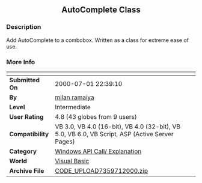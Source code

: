 ﻿<div align="center">

## AutoComplete Class


</div>

### Description

Add AutoComplete to a combobox. Written as a class for extreme ease of use.
 
### More Info
 


<span>             |<span>
---                |---
**Submitted On**   |2000-07-01 22:39:10
**By**             |[milan ramaiya](https://github.com/Planet-Source-Code/PSCIndex/blob/master/ByAuthor/milan-ramaiya.md)
**Level**          |Intermediate
**User Rating**    |4.8 (43 globes from 9 users)
**Compatibility**  |VB 3\.0, VB 4\.0 \(16\-bit\), VB 4\.0 \(32\-bit\), VB 5\.0, VB 6\.0, VB Script, ASP \(Active Server Pages\) 
**Category**       |[Windows API Call/ Explanation](https://github.com/Planet-Source-Code/PSCIndex/blob/master/ByCategory/windows-api-call-explanation__1-39.md)
**World**          |[Visual Basic](https://github.com/Planet-Source-Code/PSCIndex/blob/master/ByWorld/visual-basic.md)
**Archive File**   |[CODE\_UPLOAD7359712000\.zip](https://github.com/Planet-Source-Code/milan-ramaiya-autocomplete-class__1-9449/archive/master.zip)








